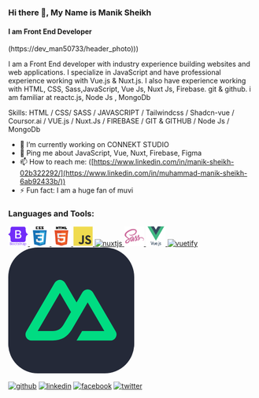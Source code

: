 ### Hi there 👋, My Name is Manik Sheikh
#### I am Front End Developer

(https://dev_man50733/header_photo)))


I am a Front End developer with industry experience building websites and web applications. I specialize in JavaScript and have professional experience working with Vue.js & Nuxt.js. I also have experience working with HTML, CSS, Sass,JavaScript, Vue Js, Nuxt Js, Firebase. git & github. i am familiar at reactc.js, Node Js , MongoDb


Skills: HTML / CSS/ SASS / JAVASCRIPT / Tailwindcss / Shadcn-vue / Coursor.ai / VUE.js / Nuxt.Js / FIREBASE / GIT & GITHUB / Node Js / MongoDb

- 🔭 I’m currently working on CONNEKT STUDIO 
- 🌱 Ping me about JavaScript, Vue, Nuxt, Firebase, Figma
- 📫 How to reach me: ([https://www.linkedin.com/in/manik-sheikh-02b322292/](https://www.linkedin.com/in/muhammad-manik-sheikh-6ab92433b/))
- ⚡ Fun fact: I am a huge fan of muvi 

<h3 align="left">Languages and Tools:</h3>
<p align="left"> <a href="https://getbootstrap.com" target="_blank" rel="noreferrer"> <img src="https://raw.githubusercontent.com/devicons/devicon/master/icons/bootstrap/bootstrap-plain-wordmark.svg" alt="bootstrap" width="40" height="40"/> </a> <a href="https://www.w3schools.com/css/" target="_blank" rel="noreferrer"> <img src="https://raw.githubusercontent.com/devicons/devicon/master/icons/css3/css3-original-wordmark.svg" alt="css3" width="40" height="40"/> </a> <a href="https://www.w3.org/html/" target="_blank" rel="noreferrer"> <img src="https://raw.githubusercontent.com/devicons/devicon/master/icons/html5/html5-original-wordmark.svg" alt="html5" width="40" height="40"/> </a> <a href="https://developer.mozilla.org/en-US/docs/Web/JavaScript" target="_blank" rel="noreferrer"> <img src="https://raw.githubusercontent.com/devicons/devicon/master/icons/javascript/javascript-original.svg" alt="javascript" width="40" height="40"/> </a> <a href="https://nuxtjs.org/" target="_blank" rel="noreferrer"> <img src="https://www.vectorlogo.zone/logos/nuxtjs/nuxtjs-icon.svg" alt="nuxtjs" width="40" height="40"/> </a> <a href="https://sass-lang.com" target="_blank" rel="noreferrer"> <img src="https://raw.githubusercontent.com/devicons/devicon/master/icons/sass/sass-original.svg" alt="sass" width="40" height="40"/> </a> <a href="https://vuejs.org/" target="_blank" rel="noreferrer"> <img src="https://raw.githubusercontent.com/devicons/devicon/master/icons/vuejs/vuejs-original-wordmark.svg" alt="vuejs" width="40" height="40"/> </a> <a href="https://vuetifyjs.com/en/" target="_blank" rel="noreferrer"> <img src="https://bestofjs.org/logos/vuetify.svg" alt="vuetify" width="40" height="40"/> </a> <svg xmlns="http://www.w3.org/2000/svg" width="256" height="256" viewBox="0 0 256 256"><g fill="none"><rect width="256" height="256" fill="#242938" rx="60"/><path fill="#00DC82" d="M138.787 189.333h68.772c2.184.001 4.33-.569 6.222-1.652a12.374 12.374 0 0 0 4.554-4.515a12.236 12.236 0 0 0-.006-12.332l-46.185-79.286a12.388 12.388 0 0 0-4.553-4.514a12.53 12.53 0 0 0-12.442 0a12.388 12.388 0 0 0-4.553 4.514l-11.809 20.287l-23.09-39.67a12.386 12.386 0 0 0-4.555-4.513a12.536 12.536 0 0 0-12.444 0a12.391 12.391 0 0 0-4.555 4.513L36.67 170.834a12.245 12.245 0 0 0-1.67 6.165c0 2.165.573 4.292 1.665 6.167a12.374 12.374 0 0 0 4.554 4.515a12.513 12.513 0 0 0 6.222 1.652h43.17c17.104 0 29.718-7.446 38.397-21.973l21.072-36.169l11.287-19.356l33.873 58.142h-45.16l-11.293 19.356Zm-48.88-19.376l-30.127-.007l45.16-77.518l22.533 38.759l-15.087 25.906c-5.764 9.426-12.312 12.86-22.48 12.86Z"/></g></svg>  </p>

[<img src='https://cdn.jsdelivr.net/npm/simple-icons@3.0.1/icons/github.svg' alt='github' height='40'>](https://github.com/maniksheikh)  [<img src='https://cdn.jsdelivr.net/npm/simple-icons@3.0.1/icons/linkedin.svg' alt='linkedin' height='40'>](https://www.linkedin.com/in/manik-sheikh-02b322292/)  [<img src='https://cdn.jsdelivr.net/npm/simple-icons@3.0.1/icons/facebook.svg' alt='facebook' height='40'>](https://www.facebook.com/)  [<img src='https://cdn.jsdelivr.net/npm/simple-icons@3.0.1/icons/twitter.svg' alt='twitter' height='40'>](https://twitter.com/dev_man50733)  


